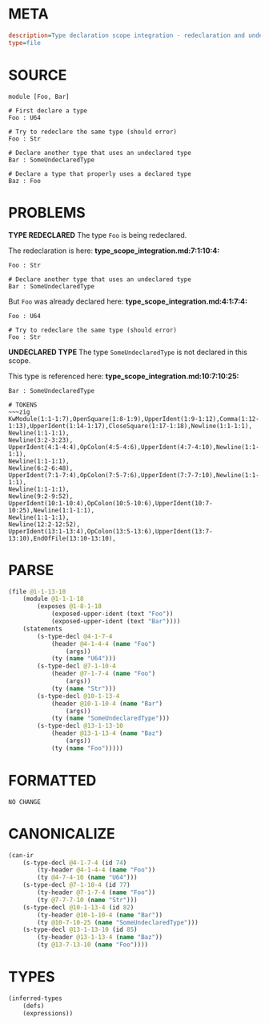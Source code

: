 # META
~~~ini
description=Type declaration scope integration - redeclaration and undeclared type errors
type=file
~~~
# SOURCE
~~~roc
module [Foo, Bar]

# First declare a type
Foo : U64

# Try to redeclare the same type (should error)
Foo : Str

# Declare another type that uses an undeclared type
Bar : SomeUndeclaredType

# Declare a type that properly uses a declared type
Baz : Foo
~~~
# PROBLEMS
**TYPE REDECLARED**
The type ``Foo`` is being redeclared.

The redeclaration is here:
**type_scope_integration.md:7:1:10:4:**
```roc
Foo : Str

# Declare another type that uses an undeclared type
Bar : SomeUndeclaredType
```

But ``Foo`` was already declared here:
**type_scope_integration.md:4:1:7:4:**
```roc
Foo : U64

# Try to redeclare the same type (should error)
Foo : Str
```


**UNDECLARED TYPE**
The type ``SomeUndeclaredType`` is not declared in this scope.

This type is referenced here:
**type_scope_integration.md:10:7:10:25:**
```roc
Bar : SomeUndeclaredType
```



~~~
# TOKENS
~~~zig
KwModule(1:1-1:7),OpenSquare(1:8-1:9),UpperIdent(1:9-1:12),Comma(1:12-1:13),UpperIdent(1:14-1:17),CloseSquare(1:17-1:18),Newline(1:1-1:1),
Newline(1:1-1:1),
Newline(3:2-3:23),
UpperIdent(4:1-4:4),OpColon(4:5-4:6),UpperIdent(4:7-4:10),Newline(1:1-1:1),
Newline(1:1-1:1),
Newline(6:2-6:48),
UpperIdent(7:1-7:4),OpColon(7:5-7:6),UpperIdent(7:7-7:10),Newline(1:1-1:1),
Newline(1:1-1:1),
Newline(9:2-9:52),
UpperIdent(10:1-10:4),OpColon(10:5-10:6),UpperIdent(10:7-10:25),Newline(1:1-1:1),
Newline(1:1-1:1),
Newline(12:2-12:52),
UpperIdent(13:1-13:4),OpColon(13:5-13:6),UpperIdent(13:7-13:10),EndOfFile(13:10-13:10),
~~~
# PARSE
~~~clojure
(file @1-1-13-10
	(module @1-1-1-18
		(exposes @1-8-1-18
			(exposed-upper-ident (text "Foo"))
			(exposed-upper-ident (text "Bar"))))
	(statements
		(s-type-decl @4-1-7-4
			(header @4-1-4-4 (name "Foo")
				(args))
			(ty (name "U64")))
		(s-type-decl @7-1-10-4
			(header @7-1-7-4 (name "Foo")
				(args))
			(ty (name "Str")))
		(s-type-decl @10-1-13-4
			(header @10-1-10-4 (name "Bar")
				(args))
			(ty (name "SomeUndeclaredType")))
		(s-type-decl @13-1-13-10
			(header @13-1-13-4 (name "Baz")
				(args))
			(ty (name "Foo")))))
~~~
# FORMATTED
~~~roc
NO CHANGE
~~~
# CANONICALIZE
~~~clojure
(can-ir
	(s-type-decl @4-1-7-4 (id 74)
		(ty-header @4-1-4-4 (name "Foo"))
		(ty @4-7-4-10 (name "U64")))
	(s-type-decl @7-1-10-4 (id 77)
		(ty-header @7-1-7-4 (name "Foo"))
		(ty @7-7-7-10 (name "Str")))
	(s-type-decl @10-1-13-4 (id 82)
		(ty-header @10-1-10-4 (name "Bar"))
		(ty @10-7-10-25 (name "SomeUndeclaredType")))
	(s-type-decl @13-1-13-10 (id 85)
		(ty-header @13-1-13-4 (name "Baz"))
		(ty @13-7-13-10 (name "Foo"))))
~~~
# TYPES
~~~clojure
(inferred-types
	(defs)
	(expressions))
~~~